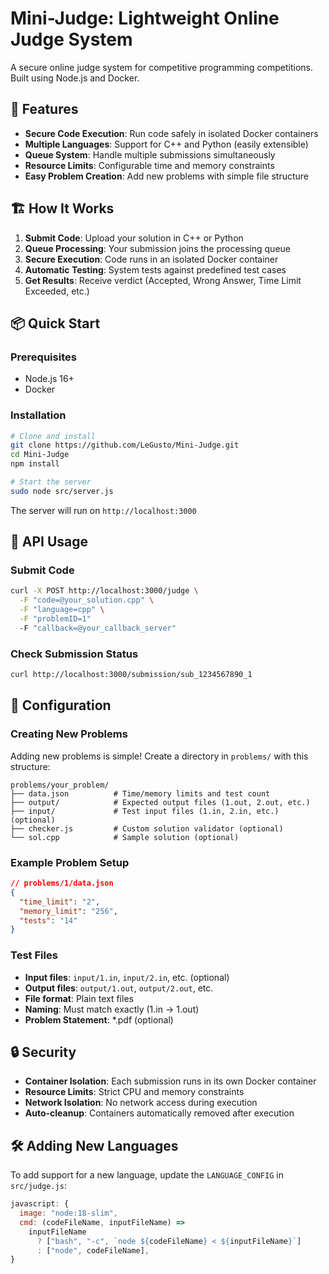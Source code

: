 # Mini-Judge: Lightweight Online Judge System

A secure online judge system for competitive programming competitions. Built using Node.js and Docker.

## 🚀 Features

- **Secure Code Execution**: Run code safely in isolated Docker containers
- **Multiple Languages**: Support for C++ and Python (easily extensible)
- **Queue System**: Handle multiple submissions simultaneously
- **Resource Limits**: Configurable time and memory constraints
- **Easy Problem Creation**: Add new problems with simple file structure

## 🏗️ How It Works

1. **Submit Code**: Upload your solution in C++ or Python
2. **Queue Processing**: Your submission joins the processing queue
3. **Secure Execution**: Code runs in an isolated Docker container
4. **Automatic Testing**: System tests against predefined test cases
5. **Get Results**: Receive verdict (Accepted, Wrong Answer, Time Limit Exceeded, etc.)

## 📦 Quick Start

### Prerequisites
- Node.js 16+
- Docker

### Installation
```bash
# Clone and install
git clone https://github.com/LeGusto/Mini-Judge.git
cd Mini-Judge
npm install

# Start the server
sudo node src/server.js
```

The server will run on `http://localhost:3000`

## 📡 API Usage

### Submit Code
```bash
curl -X POST http://localhost:3000/judge \
  -F "code=@your_solution.cpp" \
  -F "language=cpp" \
  -F "problemID=1"
  -F "callback=@your_callback_server"
```

### Check Submission Status
```bash
curl http://localhost:3000/submission/sub_1234567890_1
```

## 🔧 Configuration

### Creating New Problems
Adding new problems is simple! Create a directory in `problems/` with this structure:

```
problems/your_problem/
├── data.json          # Time/memory limits and test count
├── output/            # Expected output files (1.out, 2.out, etc.)
├── input/             # Test input files (1.in, 2.in, etc.) (optional)
├── checker.js         # Custom solution validator (optional)
└── sol.cpp            # Sample solution (optional)

```

### Example Problem Setup
```json
// problems/1/data.json
{
  "time_limit": "2",
  "memory_limit": "256",
  "tests": "14"
}
```

### Test Files
- **Input files**: `input/1.in`, `input/2.in`, etc. (optional)
- **Output files**: `output/1.out`, `output/2.out`, etc.
- **File format**: Plain text files
- **Naming**: Must match exactly (1.in → 1.out)
- **Problem Statement**: *.pdf (optional)

## 🔒 Security

- **Container Isolation**: Each submission runs in its own Docker container
- **Resource Limits**: Strict CPU and memory constraints
- **Network Isolation**: No network access during execution
- **Auto-cleanup**: Containers automatically removed after execution

## 🛠️ Adding New Languages

To add support for a new language, update the `LANGUAGE_CONFIG` in `src/judge.js`:

```javascript
javascript: {
  image: "node:18-slim",
  cmd: (codeFileName, inputFileName) =>
    inputFileName
      ? ["bash", "-c", `node ${codeFileName} < ${inputFileName}`]
      : ["node", codeFileName],
}
```
